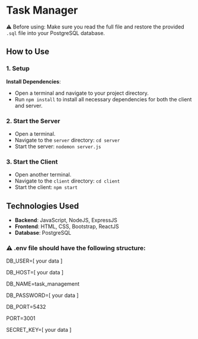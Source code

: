 # Task Manager

⚠️ Before using: Make sure you read the full file and restore the provided `.sql` file into your PostgreSQL database.

## How to Use

### 1. Setup

**Install Dependencies**:

- Open a terminal and navigate to your project directory.
- Run `npm install` to install all necessary dependencies for both the client and server.

### 2. Start the Server

- Open a terminal.
- Navigate to the `server` directory: `cd server`
- Start the server: `nodemon server.js`

### 3. Start the Client

- Open another terminal.
- Navigate to the `client` directory: `cd client`
- Start the client: `npm start`

## Technologies Used

- **Backend**: JavaScript, NodeJS, ExpressJS
- **Frontend**: HTML, CSS, Bootstrap, ReactJS
- **Database**: PostgreSQL

### ⚠️ .env file should have the following structure:

DB_USER=[ your data ]

DB_HOST=[ your data ]

DB_NAME=task_management

DB_PASSWORD=[ your data ]

DB_PORT=5432

PORT=3001

SECRET_KEY=[ your data ]
